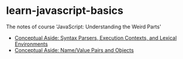 # learn-javascript-basics
The notes of course 'JavaScript: Understanding the Weird Parts'

* [Conceptual Aside: Syntax Parsers, Execution Contexts, and Lexical Environments](ch2-6/README.md)
* [Conceptual Aside: Name/Value Pairs and Objects](ch2-7/README.md)
